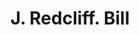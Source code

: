 ---
doi: 10.7916/D85B1DF6
date_other: '1870'
date_other_textual: 1870-1879
form: printed ephemera
genre:
- Invoices
name:
- J. Redcliff
object_in_context_url: https://biggert.cul.columbia.edu/items/view/ave_biggert_00088
subject_hierarchical_geographic:
- New Haven, Connecticut, United States
subject_name:
- J. Redcliff
title: J. Redcliff. Bill
sort_title: J. Redcliff. Bill
call_number: ave_biggert_00088
coordinates:
- 41.309999999999995,-72.92361111111111
pid: ave_biggert_00088
identifiers: ave_biggert_00088
thumbnail: https://derivativo-1.library.columbia.edu/iiif/2/ldpd:342806/full/!256,256/0/native.jpg
permalink: "/biggert/ave_biggert_00088/"
layout: iiif-image-page
---